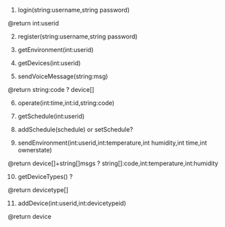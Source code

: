 1. login(string:username,string password)

@return int:userid

2. register(string:username,string password)

3. getEnvironment(int:userid)

4. getDevices(int:userid)

5. sendVoiceMessage(string:msg)

@return string:code ? device[]

6. operate(int:time,int:id,string:code)

7. getSchedule(int:userid)

8. addSchedule(schedule) or setSchedule?

9. sendEnvironment(int:userid,int:temperature,int humidity,int time,int ownerstate)

@return device[]+string[]msgs ? string[]:code,int:temperature,int:humidity

10. getDeviceTypes() ?

@return devicetype[]

11. addDevice(int:userid,int:devicetypeid)

@return device